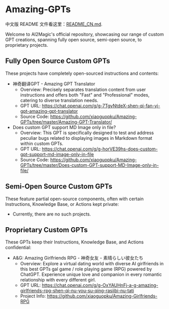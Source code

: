 # Amazing-GPTs

中文版 README 文件看这里：[README_CN.md](https://github.com/xiaoguopku/Amazing-GPTs/tree/master/README_CN.md).

Welcome to AI2Magic's official repository, showcasing our range of custom GPT creations, spanning fully open source, semi-open source, to proprietary projects.

## Fully Open Source Custom GPTs

These projects have completely open-sourced instructions and contents:

- 神奇翻译GPT - Amazing GPT Translator
  - Overview: Precisely separates translation content from user instructions and offers both "Fast" and "Professional" modes, catering to diverse translation needs.
  - GPT URL: https://chat.openai.com/g/g-7TgyNtdeX-shen-qi-fan-yi-gpt-amazing-gpt-translator
  - Source Code: https://github.com/xiaoguopku/Amazing-GPTs/tree/master/Amazing-GPT-Translator/
- Does custom GPT support MD Image only in file?
  - Overview: This GPT is specifically designed to test and address peculiar bugs related to displaying images in Markdown format within custom GPTs.
  - GPT URL: https://chat.openai.com/g/g-horVE39hs-does-custom-gpt-support-md-image-only-in-file
  - Source Code: https://github.com/xiaoguopku/Amazing-GPTs/tree/master/Does-custom-GPT-support-MD-Image-only-in-file/

## Semi-Open Source Custom GPTs

These feature partial open-source components, often with certain Instructions, Knowledge Base, or Actions kept private:

- Currently, there are no such projects.

## Proprietary Custom GPTs

These GPTs keep their Instructions, Knowledge Base, and Actions confidential:

- A&G: Amazing Girlfriends RPG - 神奇女友 - 素晴らしい彼女たち
  - Overview: Explore a virtual dating world with diverse AI girlfriends in this best GPTs gal game / role playing game (RPG) powered by ChatGPT. Experience unique love and companion in every romantic relationship with every different girl.
  - GPT URL: https://chat.openai.com/g/g-OxYAUHnFj-a-g-amazing-girlfriends-rpg-shen-qi-nu-you-su-qing-rasiibi-nu-tati
  - Project Info: https://github.com/xiaoguopku/Amazing-Girlfriends-RPG
